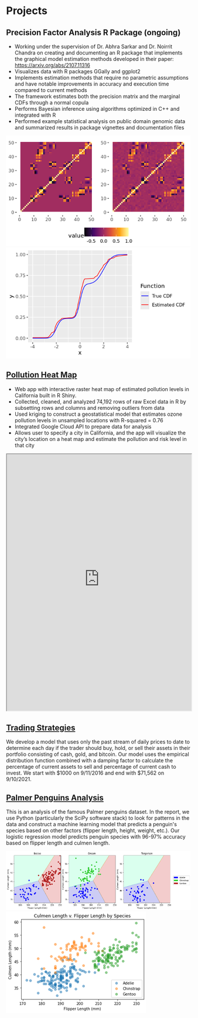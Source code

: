 # Projects

## Precision Factor Analysis R Package (ongoing)
* Working under the supervision of Dr. Abhra Sarkar and Dr. Noirrit Chandra on creating and documenting an R package that
implements the graphical model estimation methods developed in their paper:
https://arxiv.org/abs/2107.11316
* Visualizes data with R packages GGally and ggplot2
* Implements estimation methods that require no parametric assumptions and have notable improvements in accuracy and execution time compared to current methods
* The framework estimates both the precision matrix and the marginal CDFs through a normal copula
* Performs Bayesian inference using algorithms optimized in C++ and integrated with R
* Performed example statistical analysis on public domain genomic data and summarized results in
package vignettes and documentation files

![](/images/PrecFact_precision_matrices.png)
![](/images/PrecFact_recovered_CDF.png)

## [Pollution Heat Map](https://rainbowschubert.shinyapps.io/Pollution_Heat_Map/)
* Web app with interactive raster heat map of estimated pollution levels in California built in R Shiny.
* Collected, cleaned, and analyzed 74,192 rows of raw Excel data in R by subsetting rows and columns
and removing outliers from data
* Used kriging to construct a geostatistical model that estimates ozone pollution levels in unsampled
locations with R-squared = 0.76
* Integrated Google Cloud API to prepare data for analysis
* Allows user to specify a city in California, and the app will visualize the city’s location on a heat map
and estimate the pollution and risk level in that city

<iframe width="100%" height="700px" src="https://rainbowschubert.shinyapps.io/Pollution_Heat_Map/"> </iframe>

## [Trading Strategies](https://github.com/alexandershih/Trading-Strategies)
We develop a model that uses only the past stream of daily prices to date to determine each day if the trader should buy, hold, or sell their assets in their portfolio consisting of cash, gold, and bitcoin. Our model uses the empirical distribution function combined with a damping factor to calculate the percentage of current assets to sell and percentage of current cash to invest. We start with $1000 on 9/11/2016 and end with $71,562 on 9/10/2021.

## [Palmer Penguins Analysis](https://github.com/rainbowschubert/Palmer-Penguins-Analysis)
This is an analysis of the famous Palmer penguins dataset. In the report, we use Python (particularly the SciPy software stack) to look for patterns in the data and construct a machine learning model that predicts a penguin's species based on other factors (flipper length, height, weight, etc.). Our logistic regression model predicts penguin species with 96-97% accuracy based on
flipper length and culmen length.

![](/images/logistic_regression.png)
![](/images/culmen_length_vs_flipper_length.png)
